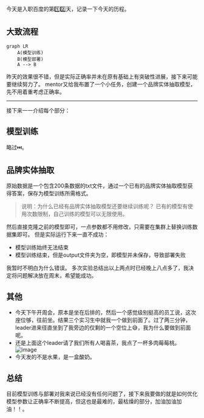 今天是入职百度的第1️⃣2️⃣天，记录一下今天的历程。

## 大致流程

```mermaid
graph LR
    A(模型训练)
    B(模型部署)
    A --> B
```

昨天的效果很不错，但是实际正确率并未在原有基础上有突破性进展，接下来可能要继续努力了。
mentor又给我布置了一个小任务，创建一个品牌实体抽取模型，先不用着重考虑正确率。

---
接下来一一介绍每个部分：

## 模型训练
略过⏭️。

## 品牌实体抽取
原始数据是一个包含200条数据的txt文件，通过一个已有的品牌实体抽取模型获得答案，保存为模型训练所需格式。
> 说明：为什么已经有品牌实体抽取模型还要继续训练呢？
已有的模型有使用次数限制，自己训练的模型可以无限使用。

然后直接克隆之前的模型即可，一点参数都不用修改，只需要在集群上替换训练数据集即可。
但是实际运行下来一直不成功：
- 模型训练始终无法结束
- 模型训练结束，但是output文件夹为空，即模型并未保存，导致部署失败

我暂时不明白为什么错误。
多次实验总结出以上两点时已经晚上八点多了，我决定将问题解决放在周末，希望能成功。

## 其他
- 今天下午开周会，原本是坐在后排的，然后一个感觉级别挺高的员工说，这次座位够，往前坐。结果三个实习生中就我一个做到前面了。过了两三分钟，leader进来径直坐到了我旁边的仅剩的一个空位上😅，我为什么要做到前面呢。
- 还是上面这个leader请了我们所有人喝喜茶，我点了一杯多肉莓莓桃。
![image](https://github.com/user-attachments/assets/243f709c-1ee9-47c1-9bab-bb70e01a27e7)
- 今天发的不是水果，是一盒酸奶。

## 总结
目前模型训练与部署对我来说已经没有任何问题了，接下来我要做的就是如何优化模型参数让正确率不断提高，但这也是最难的，最枯燥的部分，加油加油加油！！。

<!-- ##{"timestamp":1731073951}## -->
